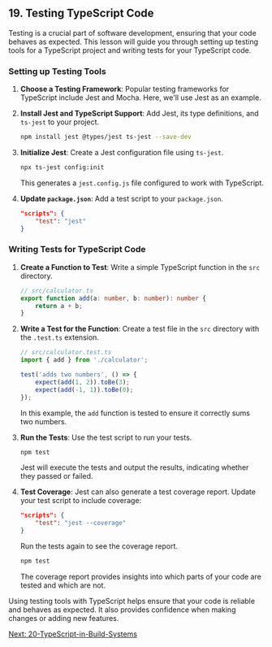 ## 19. Testing TypeScript Code

Testing is a crucial part of software development, ensuring that your code behaves as expected. This lesson will guide you through setting up testing tools for a TypeScript project and writing tests for your TypeScript code.

### Setting up Testing Tools

1. **Choose a Testing Framework**: Popular testing frameworks for TypeScript include Jest and Mocha. Here, we'll use Jest as an example.

2. **Install Jest and TypeScript Support**: Add Jest, its type definitions, and `ts-jest` to your project.

   ```bash
   npm install jest @types/jest ts-jest --save-dev
   ```

3. **Initialize Jest**: Create a Jest configuration file using `ts-jest`.

   ```bash
   npx ts-jest config:init
   ```

   This generates a `jest.config.js` file configured to work with TypeScript.

4. **Update `package.json`**: Add a test script to your `package.json`.

   ```json
   "scripts": {
       "test": "jest"
   }
   ```

### Writing Tests for TypeScript Code

1. **Create a Function to Test**: Write a simple TypeScript function in the `src` directory.

   ```typescript
   // src/calculator.ts
   export function add(a: number, b: number): number {
       return a + b;
   }
   ```

2. **Write a Test for the Function**: Create a test file in the `src` directory with the `.test.ts` extension.

   ```typescript
   // src/calculator.test.ts
   import { add } from './calculator';

   test('adds two numbers', () => {
       expect(add(1, 2)).toBe(3);
       expect(add(-1, 1)).toBe(0);
   });
   ```

   In this example, the `add` function is tested to ensure it correctly sums two numbers.

3. **Run the Tests**: Use the test script to run your tests.

   ```bash
   npm test
   ```

   Jest will execute the tests and output the results, indicating whether they passed or failed.

4. **Test Coverage**: Jest can also generate a test coverage report. Update your test script to include coverage:

   ```json
   "scripts": {
       "test": "jest --coverage"
   }
   ```

   Run the tests again to see the coverage report.

   ```bash
   npm test
   ```

   The coverage report provides insights into which parts of your code are tested and which are not.

Using testing tools with TypeScript helps ensure that your code is reliable and behaves as expected. It also provides confidence when making changes or adding new features.

[Next: 20-TypeScript-in-Build-Systems](./20-TypeScript-in-Build-Systems.md)